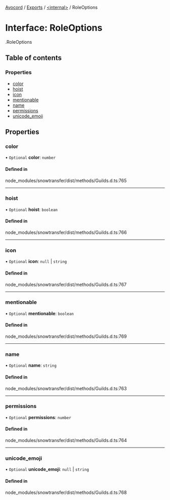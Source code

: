 [Avocord](../README.md) / [Exports](../modules.md) / [<internal\>](../modules/internal_.md) / RoleOptions

# Interface: RoleOptions

[<internal>](../modules/internal_.md).RoleOptions

## Table of contents

### Properties

- [color](internal_.RoleOptions-1.md#color)
- [hoist](internal_.RoleOptions-1.md#hoist)
- [icon](internal_.RoleOptions-1.md#icon)
- [mentionable](internal_.RoleOptions-1.md#mentionable)
- [name](internal_.RoleOptions-1.md#name)
- [permissions](internal_.RoleOptions-1.md#permissions)
- [unicode\_emoji](internal_.RoleOptions-1.md#unicode_emoji)

## Properties

### color

• `Optional` **color**: `number`

#### Defined in

node_modules/snowtransfer/dist/methods/Guilds.d.ts:765

___

### hoist

• `Optional` **hoist**: `boolean`

#### Defined in

node_modules/snowtransfer/dist/methods/Guilds.d.ts:766

___

### icon

• `Optional` **icon**: ``null`` \| `string`

#### Defined in

node_modules/snowtransfer/dist/methods/Guilds.d.ts:767

___

### mentionable

• `Optional` **mentionable**: `boolean`

#### Defined in

node_modules/snowtransfer/dist/methods/Guilds.d.ts:769

___

### name

• `Optional` **name**: `string`

#### Defined in

node_modules/snowtransfer/dist/methods/Guilds.d.ts:763

___

### permissions

• `Optional` **permissions**: `number`

#### Defined in

node_modules/snowtransfer/dist/methods/Guilds.d.ts:764

___

### unicode\_emoji

• `Optional` **unicode\_emoji**: ``null`` \| `string`

#### Defined in

node_modules/snowtransfer/dist/methods/Guilds.d.ts:768
